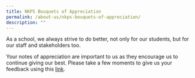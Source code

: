 ```yaml
---
title: NKPS Bouquets of Appreciation
permalink: /about-us/nkps-bouquets-of-appreciation/
description: ""
---
```

As a school, we always strive to do better, not only for our students, but for our staff and stakeholders too. 

  

Your notes of appreciation are important to us as they encourage us to continue giving our best. Please take a few moments to give us your feedback using this [link](https://docs.google.com/forms/d/e/1FAIpQLSfYDGy53q_Z19kgt-maq_tKplr3voe34Lno9PyozZwLjTRTVw/viewform).